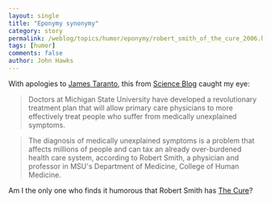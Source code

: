 ```yaml
---
layout: single 
title: "Eponymy synonymy" 
category: story
permalink: /weblog/topics/humor/eponymy/robert_smith_of_the_cure_2006.html
tags: [humor] 
comments: false 
author: John Hawks 
---
```



<p>
With apologies to <a href="http://www.opinionjournal.com/best/">James Taranto</a>, this from <a href="http://www.scienceblog.com/cms/treatment-developed-for-patients-with-medically-unexplained-symptoms-10981.html">Science Blog</a> caught my eye:
</p>

<blockquote>Doctors at Michigan State University have developed a revolutionary treatment plan that will allow primary care physicians to more effectively treat people who suffer from medically unexplained symptoms.</blockquote>

<blockquote>The diagnosis of medically unexplained symptoms is a problem that affects millions of people and can tax an already over-burdened health care system, according to Robert Smith, a physician and professor in MSU's Department of Medicine, College of Human Medicine.</blockquote>

<p>
Am I the only one who finds it humorous that Robert Smith has <a href="http://en.wikipedia.org/wiki/The_cure">The Cure</a>?
</p>

